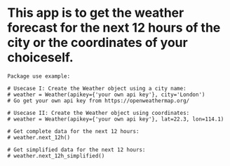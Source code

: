 # This app is to get the weather forecast for the next 12 hours of the city or the coordinates of your choiceself.
    Package use example:

    # Usecase I: Create the Weather object using a city name:
    # weather = Weather(apikey={'your own api key'}, city='London')
    # Go get your own api key from https://openweathermap.org/

    # Usecase II: Create the Weather object using coordinates:
    # weather = Weather(apikey={'your own api key'}, lat=22.3, lon=114.1)

    # Get complete data for the next 12 hours:
    # weather.next_12h()

    # Get simplified data for the next 12 hours:
    # weather.next_12h_simplified()

